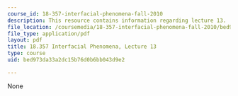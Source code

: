 ```yaml
---
course_id: 18-357-interfacial-phenomena-fall-2010
description: This resource contains information regarding lecture 13.
file_location: /coursemedia/18-357-interfacial-phenomena-fall-2010/bed973da33a2dc15b76d0b6bb043d9e2_MIT18_357F10_Lecture13.pdf
file_type: application/pdf
layout: pdf
title: 18.357 Interfacial Phenomena, Lecture 13
type: course
uid: bed973da33a2dc15b76d0b6bb043d9e2

---
```

None